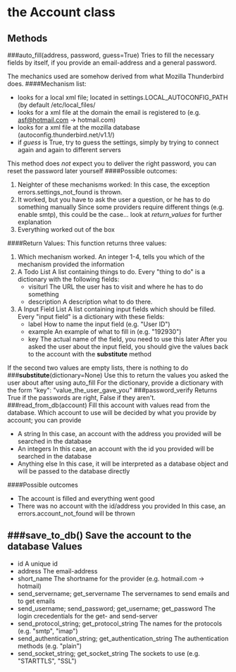 the Account class
=================

Methods
-------
###auto_fill(address, password, guess=True)
Tries to fill the necessary fields by itself, if you provide an email-address and a general password.

The mechanics used are somehow derived from what Mozilla Thunderbird does.
####Mechanism list:
*    looks for a local xml file; located in settings.LOCAL_AUTOCONFIG_PATH (by default /etc/local_files/
*    looks for a xml file at the domain the email is registered to (e.g. asf@hotmail.com -> hotmail.com)
*    looks for a xml file at the mozilla database (autoconfig.thunderbird.net/v1.1/)
*    if *guess* is True, try to guess the settings, simply by trying to connect again and again to different servers

This method does _not_ expect you to deliver the right password, you can reset the password later yourself
####Possible outcomes:
1.   Neighter of these mechanisms worked:
     In this case, the exception errors.settings_not_found is thrown.
2.   It worked, but you have to ask the user a question, or he has to do something manually
     Since some providers require different things (e.g. enable smtp), this could be the case... look at
     _return_values_ for further explanation
3.   Everything worked out of the box

####Return Values:
This function returns three values:
1.   Which mechanism worked.
     An integer 1-4, tells you which of the mechanism provided the information
2.   A Todo List
     A list containing things to do. Every "thing to do" is a dictionary with the following fields:
     *    visiturl
          The URL the user has to visit and where he has to do something
     *    description
          A description what to do there.
3.   A Input Field List
     A list containing input fields which should be filled. Every "input field" is a dictionary with these fields:
     *    label
          How to name the input field (e.g. "User ID")
     *    example
          An example of what to fill in (e.g. "192930")
     *    key
          The actual name of the field, you need to use this later
     After you asked the user about the input field, you should give the values back to the account with the
     __substitute__ method

If the second two values are empty lists, there is nothing to do
###__substitute__(dictionary=None)
Use this to return the values you asked the user about after using auto_fill
For the dictionary, provide a dictionary with the form
"key": "value_the_user_gave_you"
###password_verify
Returns True if the passwords are right, False if they aren't.
###read_from_db(account)
Fill this account with values read from the database.
Which account to use will be decided by what you provide by account; you can provide
*    A string
     In this case, an account with the address you provided will be searched in the database
*    An integers
     In this case, an account with the id you provided will be searched in the database
*    Anything else
     In this case, it will be interpreted as a database object and will be passed to the database directly

####Possible outcomes
*    The account is filled and everything went good
*    There was no account with the id/address you provided
     In this case, an errors.account_not_found will be thrown
     
###save_to_db()
Save the account to the database
Values
------
*    id
     A unique id
*    address
     The email-address
*    short_name
     The shortname for the provider (e.g. hotmail.com -> hotmail)
*    send_servername; get_servername
     The servernames to send emails and to get emails
*    send_username; send_password; get_username; get_password
     The login crecedentials for the get- and send-server
*    send_protocol_string; get_protocol_string
     The names for the protocols (e.g. "smtp", "imap")
*    send_authentication_string; get_authentication_string
     The authentication methods (e.g. "plain")
*    send_socket_string; get_socket_string
     The sockets to use (e.g. "STARTTLS", "SSL")
